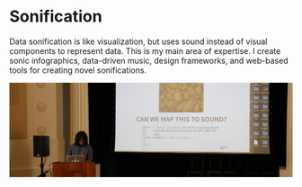 # Sonification
Data sonification is like visualization, but uses sound instead of visual components to represent data. This is my main area of expertise. I create sonic infographics, data-driven music, design frameworks, and web-based tools for creating novel sonifications.

![wac2016](../../media/images/hero.seminars.HIRES_.jpg "Me demonstrating a sonification (and forgetting to get a haircut) at Web Audio Conference '16.")